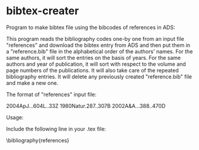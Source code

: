 # bibtex-creater

Program to make bibtex file using the bibcodes of references in ADS:

This program reads the bibliography codes one-by one from an input file "references" and download the bibtex entry from ADS and then put them in a "reference.bib" file in the alphabetical order of the authors' names. For the same authors, it will sort the entries on the basis of years. For the same authors and year of publication, it will sort with respect to the volume and page numbers of the publications. It will also take care of the repeated bibliography entries. It will delete any previously created "reference.bib" file and make a new one.

The format of "references" input file:

2004ApJ...604L..33Z
1980Natur.287..307B
2002A&A...388..470D



Usage:

Include the following line in your .tex file:

\bibliography{references}
